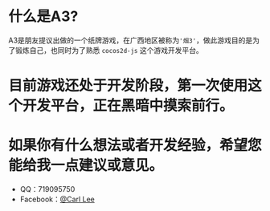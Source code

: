 # 什么是A3?
A3是朋友提议出做的一个纸牌游戏，在广西地区被称为`'烟3'`，做此游戏目的是为了锻炼自己，也同时为了熟悉 `cocos2d-js` 这个游戏开发平台。

# 目前游戏还处于开发阶段，第一次使用这个开发平台，正在黑暗中摸索前行。

# 如果你有什么想法或者开发经验，希望您能给我一点建议或意见。
* QQ：719095750
* Facebook：[@Carl Lee](https://www.facebook.com/carllee7190?ref=bookmarks)
